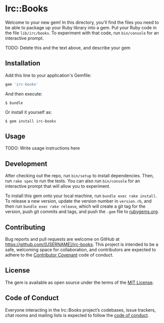 # Irc::Books

Welcome to your new gem! In this directory, you'll find the files you need to be able to package up your Ruby library into a gem. Put your Ruby code in the file `lib/irc/books`. To experiment with that code, run `bin/console` for an interactive prompt.

TODO: Delete this and the text above, and describe your gem

## Installation

Add this line to your application's Gemfile:

```ruby
gem 'irc-books'
```

And then execute:

    $ bundle

Or install it yourself as:

    $ gem install irc-books

## Usage

TODO: Write usage instructions here

## Development

After checking out the repo, run `bin/setup` to install dependencies. Then, run `rake spec` to run the tests. You can also run `bin/console` for an interactive prompt that will allow you to experiment.

To install this gem onto your local machine, run `bundle exec rake install`. To release a new version, update the version number in `version.rb`, and then run `bundle exec rake release`, which will create a git tag for the version, push git commits and tags, and push the `.gem` file to [rubygems.org](https://rubygems.org).

## Contributing

Bug reports and pull requests are welcome on GitHub at https://github.com/[USERNAME]/irc-books. This project is intended to be a safe, welcoming space for collaboration, and contributors are expected to adhere to the [Contributor Covenant](http://contributor-covenant.org) code of conduct.

## License

The gem is available as open source under the terms of the [MIT License](https://opensource.org/licenses/MIT).

## Code of Conduct

Everyone interacting in the Irc::Books project’s codebases, issue trackers, chat rooms and mailing lists is expected to follow the [code of conduct](https://github.com/[USERNAME]/irc-books/blob/master/CODE_OF_CONDUCT.md).

